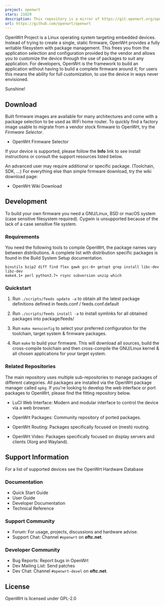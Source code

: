 ```yaml
---
project: openwrt
stars: 21029
description: This repository is a mirror of https://git.openwrt.org/openwrt/openwrt.git It is for reference only and is not active for check-ins.  We will continue to accept Pull Requests here. They will be merged via staging trees then into openwrt.git.
url: https://github.com/openwrt/openwrt
---
```


OpenWrt Project is a Linux operating system targeting embedded devices. Instead of trying to create a single, static firmware, OpenWrt provides a fully writable filesystem with package management. This frees you from the application selection and configuration provided by the vendor and allows you to customize the device through the use of packages to suit any application. For developers, OpenWrt is the framework to build an application without having to build a complete firmware around it; for users this means the ability for full customization, to use the device in ways never envisioned.

Sunshine!

Download
--------

Built firmware images are available for many architectures and come with a package selection to be used as WiFi home router. To quickly find a factory image usable to migrate from a vendor stock firmware to OpenWrt, try the _Firmware Selector_.

-   OpenWrt Firmware Selector

If your device is supported, please follow the **Info** link to see install instructions or consult the support resources listed below.

An advanced user may require additional or specific package. (Toolchain, SDK, ...) For everything else than simple firmware download, try the wiki download page:

-   OpenWrt Wiki Download

Development
-----------

To build your own firmware you need a GNU/Linux, BSD or macOS system (case sensitive filesystem required). Cygwin is unsupported because of the lack of a case sensitive file system.

### Requirements

You need the following tools to compile OpenWrt, the package names vary between distributions. A complete list with distribution specific packages is found in the Build System Setup documentation.

```
binutils bzip2 diff find flex gawk gcc-6+ getopt grep install libc-dev libz-dev
make4.1+ perl python3.7+ rsync subversion unzip which
```

### Quickstart

1.  Run `./scripts/feeds update -a` to obtain all the latest package definitions defined in feeds.conf / feeds.conf.default
    
2.  Run `./scripts/feeds install -a` to install symlinks for all obtained packages into package/feeds/
    
3.  Run `make menuconfig` to select your preferred configuration for the toolchain, target system & firmware packages.
    
4.  Run `make` to build your firmware. This will download all sources, build the cross-compile toolchain and then cross-compile the GNU/Linux kernel & all chosen applications for your target system.
    

### Related Repositories

The main repository uses multiple sub-repositories to manage packages of different categories. All packages are installed via the OpenWrt package manager called `opkg`. If you're looking to develop the web interface or port packages to OpenWrt, please find the fitting repository below.

-   LuCI Web Interface: Modern and modular interface to control the device via a web browser.
    
-   OpenWrt Packages: Community repository of ported packages.
    
-   OpenWrt Routing: Packages specifically focused on (mesh) routing.
    
-   OpenWrt Video: Packages specifically focused on display servers and clients (Xorg and Wayland).
    

Support Information
-------------------

For a list of supported devices see the OpenWrt Hardware Database

### Documentation

-   Quick Start Guide
-   User Guide
-   Developer Documentation
-   Technical Reference

### Support Community

-   Forum: For usage, projects, discussions and hardware advise.
-   Support Chat: Channel `#openwrt` on **oftc.net**.

### Developer Community

-   Bug Reports: Report bugs in OpenWrt
-   Dev Mailing List: Send patches
-   Dev Chat: Channel `#openwrt-devel` on **oftc.net**.

License
-------

OpenWrt is licensed under GPL-2.0
